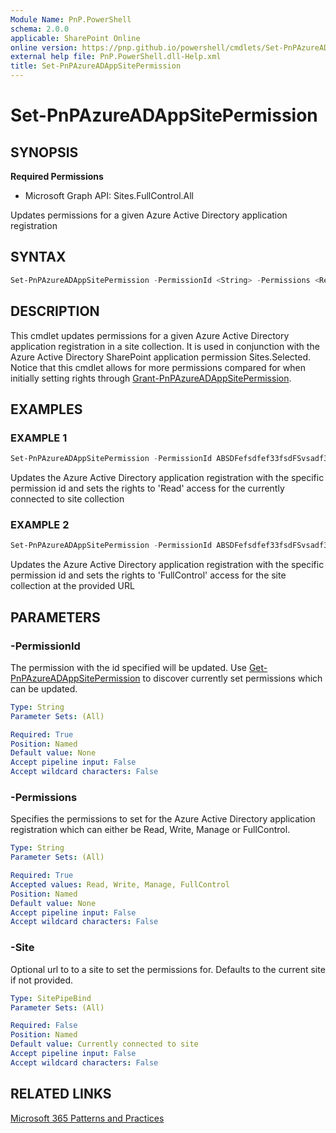 ```yaml
---
Module Name: PnP.PowerShell
schema: 2.0.0
applicable: SharePoint Online
online version: https://pnp.github.io/powershell/cmdlets/Set-PnPAzureADAppSitePermission.html
external help file: PnP.PowerShell.dll-Help.xml
title: Set-PnPAzureADAppSitePermission
---
```

  
# Set-PnPAzureADAppSitePermission

## SYNOPSIS

**Required Permissions**

  * Microsoft Graph API: Sites.FullControl.All

Updates permissions for a given Azure Active Directory application registration

## SYNTAX

```powershell
Set-PnPAzureADAppSitePermission -PermissionId <String> -Permissions <Read|Write|Manage|FullControl> [-Site <SitePipeBind>]
```

## DESCRIPTION

This cmdlet updates permissions for a given Azure Active Directory application registration in a site collection. It is used in conjunction with the Azure Active Directory SharePoint application permission Sites.Selected. Notice that this cmdlet allows for more permissions compared for when initially setting rights through [Grant-PnPAzureADAppSitePermission](Grant-PnPAzureADAppSitePermission.html).

## EXAMPLES

### EXAMPLE 1
```powershell
Set-PnPAzureADAppSitePermission -PermissionId ABSDFefsdfef33fsdFSvsadf3e3fsdaffsa -Permissions Read
```

Updates the Azure Active Directory application registration with the specific permission id and sets the rights to 'Read' access for the currently connected to site collection

### EXAMPLE 2
```powershell
Set-PnPAzureADAppSitePermission -PermissionId ABSDFefsdfef33fsdFSvsadf3e3fsdaffsa -Permissions FullControl -Site https://contoso.microsoft.com/sites/projects
```

Updates the Azure Active Directory application registration with the specific permission id and sets the rights to 'FullControl' access for the site collection at the provided URL

## PARAMETERS

### -PermissionId
The permission with the id specified will be updated. Use [Get-PnPAzureADAppSitePermission](Get-PnPAzureADAppSitePermission.html) to discover currently set permissions which can be updated.

```yaml
Type: String
Parameter Sets: (All)

Required: True
Position: Named
Default value: None
Accept pipeline input: False
Accept wildcard characters: False
```

### -Permissions
Specifies the permissions to set for the Azure Active Directory application registration which can either be Read, Write, Manage or FullControl.

```yaml
Type: String
Parameter Sets: (All)

Required: True
Accepted values: Read, Write, Manage, FullControl
Position: Named
Default value: None
Accept pipeline input: False
Accept wildcard characters: False
```

### -Site
Optional url to to a site to set the permissions for. Defaults to the current site if not provided.

```yaml
Type: SitePipeBind
Parameter Sets: (All)

Required: False
Position: Named
Default value: Currently connected to site
Accept pipeline input: False
Accept wildcard characters: False
```

## RELATED LINKS

[Microsoft 365 Patterns and Practices](https://aka.ms/m365pnp)
